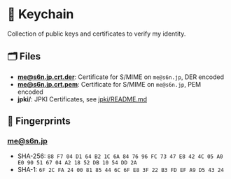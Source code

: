 # 🔐 Keychain
Collection of public keys and certificates to verify my identity.

## 🗂 Files
- **me@s6n.jp.crt.der**: Certificate for S/MIME on `me@s6n.jp`, DER encoded
- **me@s6n.jp.crt.pem**: Certificate for S/MIME on `me@s6n.jp`, PEM encoded
- **jpki/**: JPKI Certificates, see [jpki/README.md](./jpki/README.md)

## 🔑 Fingerprints
### me@s6n.jp
- SHA-256: `88 F7 04 D1 64 B2 1C 6A 84 76 96 FC 73 47 E8 42 4C 05 A0 E0 90 51 67 04 A2 18 52 DB 10 54 DD 2A`
- SHA-1: `6F 2C FA 24 00 81 85 44 6C 6F E8 3F 22 B3 FD EF A9 D5 43 24`
